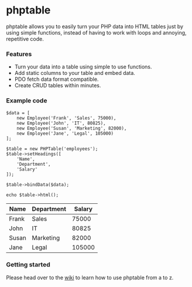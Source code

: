 # phptable
phptable allows you to easily turn your PHP data into HTML tables just by using simple functions, instead of having to work with loops and annoying, repetitive code.

### Features
* Turn your data into a table using simple to use functions.
* Add static columns to your table and embed data.
* PDO fetch data format compatible.
* Create CRUD tables within minutes.

### Example code

	$data = [
		new Employee('Frank', 'Sales', 75000),
		new Employee('John', 'IT', 80825),
		new Employee('Susan', 'Marketing', 82000),
		new Employee('Jane', 'Legal', 105000)
	];

	$table = new PHPTable('employees');
	$table->setHeadings([
		'Name',
		'Department',
		'Salary'
	]);

	$table->bindData($data);

	echo $table->html();
<table><thead><tr><th>Name</th><th>Department</th><th>Salary</th></tr></thead><tbody><tr><td>Frank</td><td>Sales</td><td>75000</td></tr><tr><td>John</td><td>IT</td><td>80825</td></tr><tr><td>Susan</td><td>Marketing</td><td>82000</td></tr><tr><td>Jane</td><td>Legal</td><td>105000</td></tr></tbody></table>  
  
  
  ### Getting started
  Please head over to the [wiki](https://github.com/musa11971/phptable/wiki) to learn how to use phptable from a to z.
